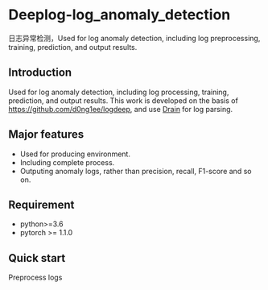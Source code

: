 # Deeplog-log_anomaly_detection
日志异常检测，Used for log anomaly detection, including log preprocessing, training, prediction, and output results.
## Introduction
Used for log anomaly detection, including log processing, training, prediction, and output results.
This work is developed on the basis of <https://github.com/d0ng1ee/logdeep>, and use [Drain](https://github.com/logpai/logparser) for log parsing.  
## Major features  
- Used for producing environment.  
- Including complete process.  
- Outputing anomaly logs, rather than precision, recall, F1-score and so on.  
## Requirement  
- python>=3.6  
- pytorch >= 1.1.0  
## Quick start  
Preprocess logs
